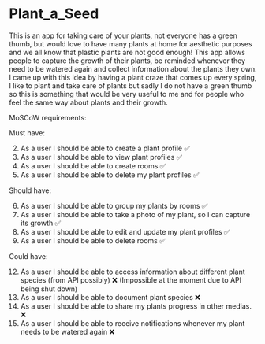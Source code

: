 # Plant_a_Seed

This is an app for taking care of your plants, not everyone has a green thumb, but would love to have many plants at  home for aesthetic purposes and we all know that plastic
plants are not good enough! This app allows people to capture the growth of their plants, be reminded whenever they need to be watered again and collect information about
the plants they own. I came up with this idea by having a plant craze that comes up every spring, I like to plant and take care of plants but sadly I do not have a green thumb
so this is something that would be very useful to me and for people who feel the same way about plants and their growth. 


MoSCoW requirements:

Must have:

2. As a user I should be able to create a plant profile ✅
3. As a user I should be able to view plant profiles ✅
4. As a user I should be able to create rooms ✅
5. As a user I should be able to delete my plant profiles ✅

Should have:

6. As a user I should be able to group my plants by rooms ✅
7. As a user I should be able to take a photo of my plant, so I can capture its growth ✅
10. As a user I should be able to edit and update my plant profiles ✅
11. As a user I should be able to delete rooms ✅

Could have:

12. As a user I should be able to access information about different plant species (from API possibly) ❌ (Impossible at the moment due to API being shut down)
13. As a user I should be able to document plant species ❌ 
14. As a user I should be able to share my plants progress in other medias. ❌
8. As a user I should be able to receive notifications whenever my plant needs to be watered again ❌
